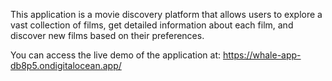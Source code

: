 This application is a movie discovery platform that allows users to explore a vast collection of films, get detailed information about each film, and discover new films based on their preferences.

 You can access the live demo of the application at: https://whale-app-db8p5.ondigitalocean.app/